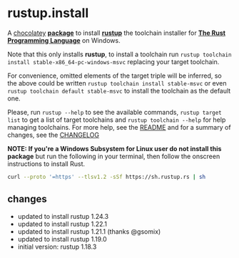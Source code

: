 # rustup.install
A [chocolatey](https://chocolatey.org/) [**package**](https://chocolatey.org/packages/rustup.install) to install [**rustup**](https://rustup.rs/) the toolchain installer for  [**The Rust Programming Language**](https://www.rust-lang.org/) on Windows.

Note that this only installs **rustup**, to install a toolchain run ```rustup toolchain install stable-x86_64-pc-windows-msvc``` replacing your target toolchain. 

For convenience, omitted elements of the target triple will be inferred, so the above could be written ```rustup toolchain install stable-msvc``` or even ```rustup toolchain default stable-msvc``` to install the toolchain as the default one.

Please, run ```rustup --help``` to see the available commands, ```rustup target list``` to get a list of target toolchains and ```rustup toolchain --help``` for help managing toolchains. For more help, see the [README](https://github.com/rust-lang/rustup/blob/master/README.md) and for a summary of changes, see the [CHANGELOG](https://github.com/rust-lang/rustup/blob/master/CHANGELOG.md)

**NOTE: If you're a Windows Subsystem for Linux user do not install this package** but run the following in your terminal, then follow the onscreen instructions to install Rust.
```sh
curl --proto '=https' --tlsv1.2 -sSf https://sh.rustup.rs | sh
```

## changes
- updated to install rustup 1.24.3
- updated to install rustup 1.22.1
- updated to install rustup 1.21.1 (thanks @gsomix)
- updated to install rustup 1.19.0
- initial version: rustup 1.18.3

